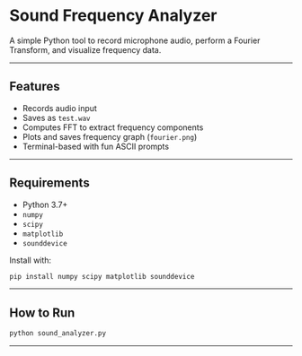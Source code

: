 # Sound Frequency Analyzer

A simple Python tool to record microphone audio, perform a Fourier Transform, and visualize frequency data.

---

## Features

* Records audio input
* Saves as `test.wav`
* Computes FFT to extract frequency components
* Plots and saves frequency graph (`fourier.png`)
* Terminal-based with fun ASCII prompts

---

## Requirements

* Python 3.7+
* `numpy`
* `scipy`
* `matplotlib`
* `sounddevice`

Install with:

```bash
pip install numpy scipy matplotlib sounddevice
```

---

## How to Run

```bash
python sound_analyzer.py
```

---
